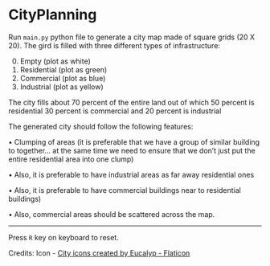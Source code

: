 # CityPlanning


Run `main.py` python file to generate a city map made of square grids (20 X 20). The gird is filled with three different types of infrastructure: 

0. Empty (plot as white)
1. Residential (plot as green) 
2. Commercial (plot as blue) 
3. Industrial (plot as yellow)


The city fills about 70 percent of the entire land out of which 50 percent is residential 30 percent is commercial and 20 percent is industrial

The generated city should follow the following features:

•	Clumping of areas (it is preferable that we have a group of similar building to together… at the same time we need to ensure that we don’t just put the entire residential area into one clump)

•	Also, it is preferable to have industrial areas as far away residential ones 

•	Also, it is preferable to have commercial buildings near to residential buildings) 

•	Also, commercial areas should be scattered across the map.


---
Press `R` key on keyboard to reset.

Credits:
Icon - [City icons created by Eucalyp - Flaticon](https://www.flaticon.com/free-icon/buildings_2942076)
